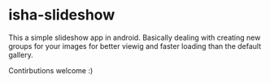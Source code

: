 isha-slideshow
==============

This a simple slideshow app in android. Basically dealing with creating new groups for your images for better viewig and faster loading than the default gallery.



Contirbutions welcome :)